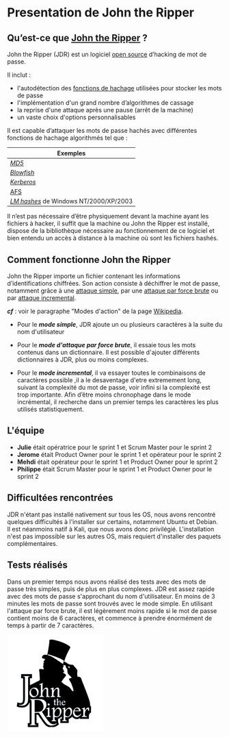 # **Presentation de John the Ripper**

## Qu’est-ce que [John the Ripper](https://www.openwall.com/john/) ?

John the Ripper (JDR) est un logiciel [open source](https://www.redhat.com/fr/topics/open-source/what-is-open-source#:~:text=Un%20logiciel%20Open%20Source%20est,l'examen%20par%20les%20pairs.) d’hacking de mot de passe. 

Il inclut : 
- l'autodétection des [fonctions de hachage](https://fr.wikipedia.org/wiki/Fonction_de_hachage "Fonction de hachage") utilisées pour stocker les mots de passe
- l'implémentation d'un grand nombre d’algorithmes de cassage
- la reprise d'une attaque après une pause (arrêt de la machine)
- un vaste choix d'options personnalisables

Il est capable d’attaquer les mots de passe hachés avec différentes fonctions de hachage algorithmés tel que : 

| Exemples |
| ---------------- |
| [*MD5*](https://fr.wikipedia.org/wiki/MD5 "MD5") |
| [*Blowfish*](https://fr.wikipedia.org/wiki/Blowfish "Blowfish") | 
| [*Kerberos*](https://fr.wikipedia.org/wiki/Kerberos_\(protocole\) "Kerberos (protocole)") | 
| [AFS](https://fr.wikipedia.org/wiki/Andrew_File_System "Andrew File System") |  
| [*LM hashes*](https://fr.wikipedia.org/wiki/LM_hash "LM hash") de Windows NT/2000/XP/2003 |

Il n’est pas nécessaire d’être physiquement devant la machine ayant les fichiers à hacker, il suffit que la machine ou John the Ripper est installé, dispose de la bibliothèque nécessaire au fonctionnement de ce logiciel et bien entendu un accès à distance à la machine où sont les fichiers hashés.

## Comment fonctionne John the Ripper

John the Ripper importe un fichier contenant les informations d’identifications chiffrées.
Son action consiste à déchiffrer le mot de passe, notamment grâce à une [attaque simple](https://fr.wikipedia.org/wiki/John_the_Ripper#:~:text=John%20dispose%20de%20quatre%20modes,directement%20dans%20un%20des%20modes.), par une [attaque par force brute](https://fr.wikipedia.org/wiki/John_the_Ripper#:~:text=John%20dispose%20de%20quatre%20modes,directement%20dans%20un%20des%20modes.) ou par [attaque incremental](https://fr.wikipedia.org/wiki/John_the_Ripper#:~:text=John%20dispose%20de%20quatre%20modes,directement%20dans%20un%20des%20modes.).

***cf*** : voir le paragraphe "Modes d'action" de la page [Wikipedia](https://fr.wikipedia.org/wiki/John_the_Ripper#:~:text=John%20dispose%20de%20quatre%20modes,directement%20dans%20un%20des%20modes.).

- Pour le ***mode simple***, JDR ajoute un ou plusieurs caractères à la suite du nom d'utilisateur
  
- Pour le ***mode d'attaque par force brute***, il essaie tous les mots contenus dans un dictionnaire. Il est possible d'ajouter différents dictionnaires à JDR, plus ou moins complexes.
  
- Pour le ***mode incremental***, il va essayer toutes le combinaisons de caractères possible ,il a le desaventage d'etre extremement long, suivant la complexité du mot de passe, voir infini si la complexité est trop importante. Afin d’être moins chronophage dans le mode incrémental, il recherche dans un premier temps les caractères les plus utilisés statistiquement.

## L'équipe

- **Julie** était opératrice pour le sprint 1 et Scrum Master pour le sprint 2
- **Jerome** était Product Owner pour le sprint 1 et opérateur pour le sprint 2
- **Mehdi** était opérateur pour le sprint 1 et Product Owner pour le sprint 2
- **Philippe** était Scrum Master pour le sprint 1 et Product Owner pour le sprint 2

## Difficultées rencontrées

JDR n'étant pas installé nativement sur tous les OS, nous avons rencontré quelques difficultés à l'installer sur certains, notamment Ubuntu et Debian.
Il est néanmoins natif à Kali, que nous avons donc privilégié.
L'installation n'est pas impossible sur les autres OS, mais requiert d'installer des paquets complémentaires.

## Tests réalisés

Dans un premier temps nous avons réalisé des tests avec des mots de passe très simples, puis de plus en plus complexes.
JDR est assez rapide avec des mots de passe s'approchant du nom d'utilisateur. En moins de 3 minutes les mots de passe sont trouvés avec le mode simple.
En utilisant l'attaque par force brute, il est légèrement moins rapide si le mot de passe contient moins de 6 caractères, et commence à prendre énormément de temps à partir de 7 caractères.


![JDRlogo](https://github.com/WildCodeSchool/tssr-2405-p1-g1-Jhon/blob/main/images/LogoJDR.png)

